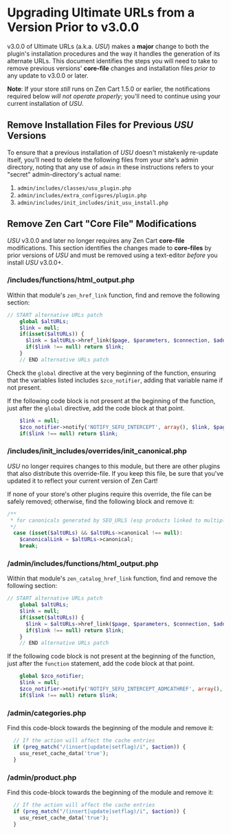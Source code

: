 # Upgrading Ultimate URLs from a Version Prior to v3.0.0

v3.0.0 of Ultimate URLs (a.k.a. _USU_) makes a **major** change to both the plugin's installation procedures and the way it handles the generation of its alternate URLs.  This document identifies the steps you will need to take to remove previous versions' **core-file** changes and installation files _prior to_ any update to v3.0.0 or later.

**Note**: If your store _still_ runs on Zen Cart 1.5.0 or earlier, the notifications required below _will not operate properly_; you'll need to continue using your current installation of _USU_.

## Remove Installation Files for Previous _USU_ Versions

To ensure that a previous installation of _USU_ doesn't mistakenly re-update itself, you'll need to delete the following files from your site's admin directory, noting that any use of `admin` in these instructions refers to your "secret" admin-directory's actual name:

1. `admin/includes/classes/usu_plugin.php`
1. `admin/includes/extra_configures/plugin.php`
1. `admin/includes/init_includes/init_usu_install.php`

## Remove Zen Cart "Core File" Modifications

_USU_ v3.0.0 and later no longer requires any Zen Cart **core-file** modifications.  This section identifies the changes made to **core-files** by prior versions of _USU_ and must be removed using a text-editor _before_ you install _USU_ v3.0.0+.

### /includes/functions/html_output.php

Within that module's `zen_href_link` function, find and remove the following section:

```php
// START alternative URLs patch
    global $altURLs;
	$link = null;
    if(isset($altURLs)) {
      $link = $altURLs->href_link($page, $parameters, $connection, $add_session_id, $static, $use_dir_ws_catalog);
      if($link !== null) return $link;
    }
    // END alternative URLs patch
```

Check the `global` directive at the very beginning of the function, ensuring that the variables listed includes `$zco_notifier`, adding that variable name if not present.


If the following code block is not present at the beginning of the function, just after the `global` directive, add the code block at that point.

```php
    $link = null;
    $zco_notifier->notify('NOTIFY_SEFU_INTERCEPT', array(), $link, $page, $parameters, $connection, $add_session_id, $static, $use_dir_ws_catalog);
    if($link !== null) return $link;
``` 

### /includes/init_includes/overrides/init_canonical.php

_USU_ no longer requires changes to this module, but there are other plugins that also distribute this override-file.  If you keep this file, be sure that you've updated it to reflect your current version of Zen Cart!

If none of your store's other plugins require this override, the file can be safely removed; otherwise, find the following block and remove it:

```php
/**
 * for canonicals generated by SEO_URLS (esp products linked to multiple categories):
 */
  case (isset($altURLs) && $altURLs->canonical !== null):
  	$canonicalLink = $altURLs->canonical;
    break;
```

### /admin/includes/functions/html_output.php

Within that module's `zen_catalog_href_link` function, find and remove the following section:

```php
// START alternative URLs patch
    global $altURLs;
	$link = null;
    if(isset($altURLs)) {
      $link = $altURLs->href_link($page, $parameters, $connection, $add_session_id, $static, $use_dir_ws_catalog);
      if($link !== null) return $link;
    }
    // END alternative URLs patch
```

If the following code block is not present at the beginning of the function, just after the `function` statement, add the code block at that point.

```php
    global $zco_notifier;
    $link = null;
    $zco_notifier->notify('NOTIFY_SEFU_INTERCEPT_ADMCATHREF', array(), $link, $page, $parameters, $connection);
    if($link !== null) return $link;
```

### /admin/categories.php

Find this code-block towards the beginning of the module and remove it:

```php
  // If the action will affect the cache entries
  if (preg_match("/(insert|update|setflag)/i", $action)) {
    usu_reset_cache_data('true');
  }
```


### /admin/product.php

Find this code-block towards the beginning of the module and remove it:

```php
  // If the action will affect the cache entries
  if (preg_match("/(insert|update|setflag)/i", $action)) {
    usu_reset_cache_data('true');
  }
```